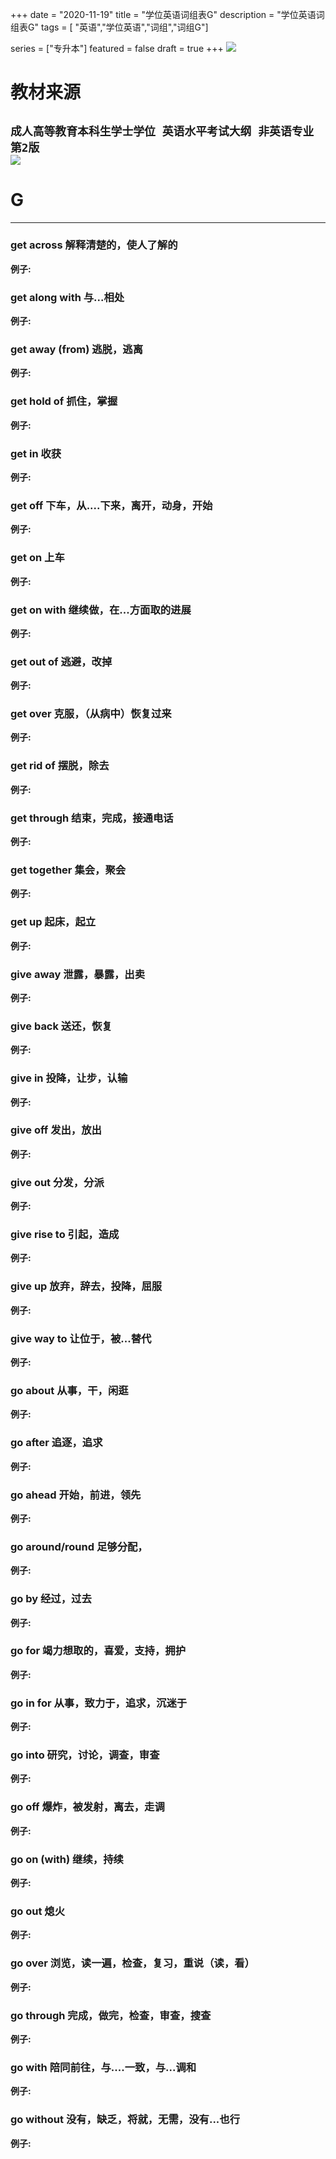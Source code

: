 +++
date = "2020-11-19"
title = "学位英语词组表G"
description = "学位英语词组表G"
tags = [ "英语","学位英语","词组","词组G"]
       
series = ["专升本"]
featured = false
draft = true 
+++
![](https://gitee.com/lalalaxiaowifi/pictures/raw/master/image/%E6%97%A5%E5%B8%B8%E6%90%AC%E7%A0%96%E5%A4%B4.png)
# 教材来源
````成人高等教育本科生学士学位 英语水平考试大纲 非英语专业 第2版````<br>
![](https://gitee.com/lalalaxiaowifi/pictures/raw/master/image/20201119160558.png)
---
# G
---
### get across 解释清楚的，使人了解的
**例子:**<br>
### get along with 与...相处
**例子:**<br>
### get away (from) 逃脱，逃离
**例子:**<br>
### get hold of 抓住，掌握
**例子:**<br>
### get in 收获
**例子:**<br>
### get off 下车，从....下来，离开，动身，开始
**例子:**<br>
### get on 上车
**例子:**<br>
### get on with 继续做，在...方面取的进展
**例子:**<br>
### get out of 逃避，改掉
**例子:**<br>
### get over 克服，（从病中）恢复过来
**例子:**<br>
### get rid of 摆脱，除去
**例子:**<br>
### get through 结束，完成，接通电话
**例子:**<br>
### get together 集会，聚会
**例子:**<br>
### get up 起床，起立
**例子:**<br>
### give away 泄露，暴露，出卖
**例子:**<br>
### give back  送还，恢复
**例子:**<br>
### give in  投降，让步，认输
**例子:**<br>
### give off  发出，放出
**例子:**<br>
### give out 分发，分派
**例子:**<br>
### give rise to 引起，造成
**例子:**<br>
### give up 放弃，辞去，投降，屈服
**例子:**<br>
### give way to 让位于，被...替代
**例子:**<br>
### go about 从事，干，闲逛
**例子:**<br>
### go after 追逐，追求
**例子:**<br>
### go ahead 开始，前进，领先
**例子:**<br>
### go around/round 足够分配，
**例子:**<br>
### go by 经过，过去
**例子:**<br>
### go for  竭力想取的，喜爱，支持，拥护
**例子:**<br>
### go in for  从事，致力于，追求，沉迷于
**例子:**<br>
### go into 研究，讨论，调查，审查
**例子:**<br>
### go off 爆炸，被发射，离去，走调
**例子:**<br>
### go on (with) 继续，持续
**例子:**<br>
### go out  熄火
**例子:**<br>
### go over 浏览，读一遍，检查，复习，重说（读，看）
**例子:**<br>
### go through 完成，做完，检查，审查，搜查
**例子:**<br>
### go with 陪同前往，与....一致，与...调和
**例子:**<br>
### go without 没有，缺乏，将就，无需，没有...也行
**例子:**<br>


